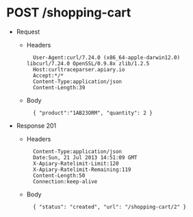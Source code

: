 # POST /shopping-cart
+ Request
    + Headers

            User-Agent:curl/7.24.0 (x86_64-apple-darwin12.0) libcurl/7.24.0 OpenSSL/0.9.8x zlib/1.2.5
            Host:curltraceparser.apiary.io
            Accept:*/*
            Content-Type:application/json
            Content-Length:39

    + Body

            { "product":"1AB23ORM", "quantity": 2 }

+ Response 201
    + Headers

            Content-Type:application/json
            Date:Sun, 21 Jul 2013 14:51:09 GMT
            X-Apiary-Ratelimit-Limit:120
            X-Apiary-Ratelimit-Remaining:119
            Content-Length:50
            Connection:keep-alive

    + Body

            { "status": "created", "url": "/shopping-cart/2" }

